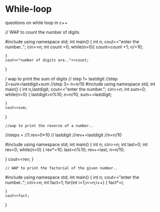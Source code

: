 # While-loop
questions on while loop in c++


// WAP to count the number of digits 

#include<iostream>
using namespace std;
int main()
{
    int n;
    cout<<"enter the number..";
    cin>>n;
    int count =0;
    while(n>0){
        count=count +1;
        n/=10;
        
    }
    cout<<"number of digits are.."<<count;
}










/ wap to print the sum of digits
// step 1= lastdigit
//step 2=sum=lastdigit+sum
//step 3= n=n/10
#include <iostream>
using namespace std;
int main() {
   int n,lastdigit;
    cout<<"enter the number.";
    cin>>n;
    int sum=0;
    while(n>0)
    {
        lastdigit=n%10;
        n=n/10;
        sum+=lastdigit;
        
    }
    cout<<sum;
    
}
    
    
    
    
    
    
    
    
    
    
    
    
    //wap to print the reverse of a number..

//steps =
//1.rev=0*10
// lastdigit
//rev+=lastdigit
//n=n/10

#include<iostream>
using namespace std;
int main()
{
    int n;
    cin>>n;
    int last=0;
      int rev=0;
   while(n>0)
   {
       rev*=10;
       last=n%10;
       rev+=last;
       n=n/10;
   
   }
   cout<<rev;
}

    
    
    
    
    
    // WAP to print the factorial of the given number..

#include<iostream>
using namespace std;
int main()
{
    int n;
    cout<<"enter the number..";
    cin>>n;
     int fact=1;
    for(int i=1;i<=n;i++)
    {
        fact*=i;
        
    }
    cout<<fact;
}

